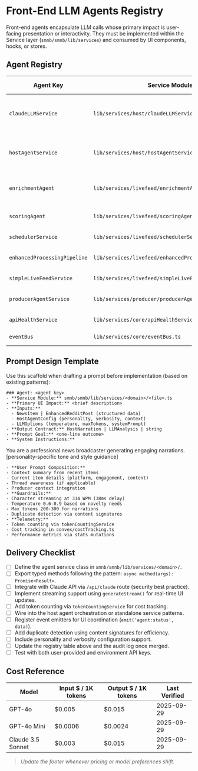 # Front-End LLM Agents Registry

Front-end agents encapsulate LLM calls whose primary impact is user-facing presentation or interactivity. They must be implemented within the Service layer (`smnb/smnb/lib/services`) and consumed by UI components, hooks, or stores.

## Agent Registry

| Agent Key | Service Module | Responsibility | Prompt Overview | Model | Cost Anchor | Status |
| --- | --- | --- | --- | --- | --- | --- |
| `claudeLLMService` | `lib/services/host/claudeLLMService.ts` | Claude API integration | Dynamic prompts for narration & analysis | Claude 3.5 Haiku | $0.002-0.008 | Active |
| `hostAgentService` | `lib/services/host/hostAgentService.ts` | News processing orchestration | Template-based + thread-aware prompts | Claude 3.5 Haiku | $0.001-0.005 | Active |
| `enrichmentAgent` | `lib/services/livefeed/enrichmentAgent.ts` | Content metadata enrichment | Rule-based analysis (non-LLM) | N/A | $0.000 | Active |
| `scoringAgent` | `lib/services/livefeed/scoringAgent.ts` | Engagement score calculation | Algorithmic scoring (non-LLM) | N/A | $0.000 | Active |
| `schedulerService` | `lib/services/livefeed/schedulerService.ts` | Pipeline orchestration | No LLM calls | N/A | $0.000 | Active |
| `enhancedProcessingPipeline` | `lib/services/livefeed/enhancedProcessingPipeline.ts` | Data processing coordination | No direct LLM calls | N/A | $0.000 | Active |
| `simpleLiveFeedService` | `lib/services/livefeed/simpleLiveFeedService.ts` | Live feed management | No LLM calls | N/A | $0.000 | Active |
| `producerAgentService` | `lib/services/producer/producerAgentService.ts` | Producer agent coordination | No direct LLM calls | N/A | $0.000 | Active |
| `apiHealthService` | `lib/services/core/apiHealthService.ts` | Health monitoring | No LLM calls | N/A | $0.000 | Active |
| `eventBus` | `lib/services/core/eventBus.ts` | Event coordination | No LLM calls | N/A | $0.000 | Active |

## Prompt Design Template

Use this scaffold when drafting a prompt before implementation (based on existing patterns):

```text
### Agent: <agent key>
- **Service Module:** smnb/smnb/lib/services/<domain>/<file>.ts
- **Primary UI Impact:** <brief description>
- **Inputs:** 
  - NewsItem | EnhancedRedditPost (structured data)
  - HostAgentConfig (personality, verbosity, context)
  - LLMOptions (temperature, maxTokens, systemPrompt)
- **Output Contract:** HostNarration | LLMAnalysis | string
- **Prompt Goal:** <one-line outcome>
- **System Instructions:**
  ```
  You are a professional news broadcaster generating engaging narrations.
  [personality-specific tone and style guidance]
  ```
- **User Prompt Composition:**
  - Context summary from recent items
  - Current item details (platform, engagement, content)
  - Thread awareness (if applicable)
  - Producer context integration
- **Guardrails:** 
  - Character streaming at 314 WPM (38ms delay)
  - Temperature 0.6-0.9 based on novelty needs
  - Max tokens 200-300 for narrations
  - Duplicate detection via content signatures
- **Telemetry:** 
  - Token counting via tokenCountingService
  - Cost tracking in convex/costTracking.ts
  - Performance metrics via stats mutations
```

## Delivery Checklist

- [ ] Define the agent service class in `smnb/smnb/lib/services/<domain>/`.
- [ ] Export typed methods following the pattern: `async method(args): Promise<Result>`.
- [ ] Integrate with Claude API via `/api/claude` route (security best practice).
- [ ] Implement streaming support using `generateStream()` for real-time UI updates.
- [ ] Add token counting via `tokenCountingService` for cost tracking.
- [ ] Wire into the host agent orchestration or standalone service patterns.
- [ ] Register event emitters for UI coordination (`emit('agent:status', data)`).
- [ ] Add duplicate detection using content signatures for efficiency.
- [ ] Include personality and verbosity configuration support.
- [ ] Update the registry table above and the audit log once merged.
- [ ] Test with both user-provided and environment API keys.

## Cost Reference

| Model | Input $ / 1K tokens | Output $ / 1K tokens | Last Verified |
| --- | --- | --- | --- |
| GPT-4o | $0.005 | $0.015 | 2025-09-29 |
| GPT-4o Mini | $0.0006 | $0.0024 | 2025-09-29 |
| Claude 3.5 Sonnet | $0.003 | $0.015 | 2025-09-29 |

> _Update the footer whenever pricing or model preferences shift._